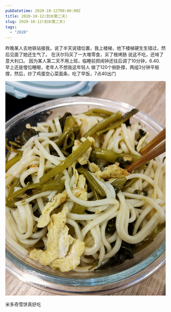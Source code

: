 ```yaml
---
pubDatetime: 2020-10-12T00:00:00Z
title: 2020-10-12(划水第二天)
slug: 2020-10-12(划水第二天)
tags:
  - "2020"
---
```


昨晚某人去地铁站接我，说了半天说错位置，我上楼梯，他下楼梯硬生生错过，然后见面了她还生气了。
在沃尔玛买了一大堆零食，买了根烤肠 说这不吃，还啃了意大利口。
因为某人第二天不用上班，临睡前把闹钟还往后调了10分钟，6.40. 早上还是惺忪睡眼，老年人不想我这年轻人
做了120个俯卧撑，两组3分钟平板撑，然后，炒了鸡蛋空心菜面条，吃了早饭，7点40出门

![](../../img/6904315-588d6361aad98623.jpg)

米多奇雪饼真好吃
